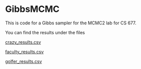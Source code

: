 # GibbsMCMC

This is code for a Gibbs sampler for the MCMC2 lab for CS 677.

You can find the results under the files

[crazy_results.csv](crazy_results.csv)

[faculty_results.csv](faculty_results.csv)

[golfer_results.csv](golfer_results.csv)
